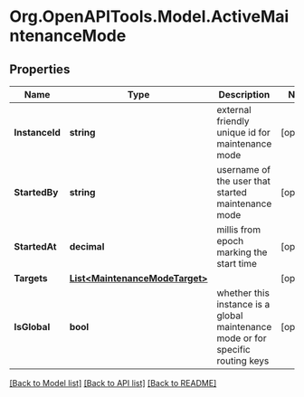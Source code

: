 # Org.OpenAPITools.Model.ActiveMaintenanceMode
## Properties

Name | Type | Description | Notes
------------ | ------------- | ------------- | -------------
**InstanceId** | **string** | external friendly unique id for maintenance mode | [optional] 
**StartedBy** | **string** | username of the user that started maintenance mode | [optional] 
**StartedAt** | **decimal** | millis from epoch marking the start time | [optional] 
**Targets** | [**List&lt;MaintenanceModeTarget&gt;**](MaintenanceModeTarget.md) |  | [optional] 
**IsGlobal** | **bool** | whether this instance is a global maintenance mode or for specific routing keys | [optional] 

[[Back to Model list]](../README.md#documentation-for-models) [[Back to API list]](../README.md#documentation-for-api-endpoints) [[Back to README]](../README.md)


